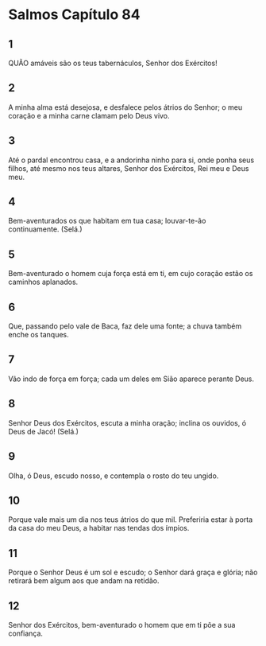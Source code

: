 # Salmos Capítulo 84

## 1
QUÃO amáveis são os teus tabernáculos, Senhor dos Exércitos!

## 2
A minha alma está desejosa, e desfalece pelos átrios do Senhor; o meu coração e a minha carne clamam pelo Deus vivo.

## 3
Até o pardal encontrou casa, e a andorinha ninho para si, onde ponha seus filhos, até mesmo nos teus altares, Senhor dos Exércitos, Rei meu e Deus meu.

## 4
Bem-aventurados os que habitam em tua casa; louvar-te-ão continuamente. (Selá.)

## 5
Bem-aventurado o homem cuja força está em ti, em cujo coração estão os caminhos aplanados.

## 6
Que, passando pelo vale de Baca, faz dele uma fonte; a chuva também enche os tanques.

## 7
Vão indo de força em força; cada um deles em Sião aparece perante Deus.

## 8
Senhor Deus dos Exércitos, escuta a minha oração; inclina os ouvidos, ó Deus de Jacó! (Selá.)

## 9
Olha, ó Deus, escudo nosso, e contempla o rosto do teu ungido.

## 10
Porque vale mais um dia nos teus átrios do que mil. Preferiria estar à porta da casa do meu Deus, a habitar nas tendas dos ímpios.

## 11
Porque o Senhor Deus é um sol e escudo; o Senhor dará graça e glória; não retirará bem algum aos que andam na retidão.

## 12
Senhor dos Exércitos, bem-aventurado o homem que em ti põe a sua confiança.


